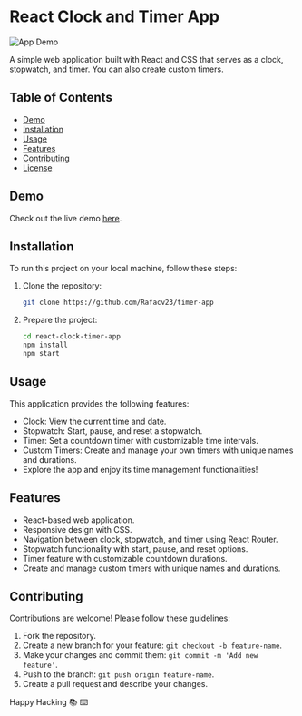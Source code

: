 # React Clock and Timer App

![App Demo](./src//media/timer-video.gif)

A simple web application built with React and CSS that serves as a clock, stopwatch, and timer. You can also create custom timers.

## Table of Contents

- [Demo](#demo)
- [Installation](#installation)
- [Usage](#usage)
- [Features](#features)
- [Contributing](#contributing)
- [License](#license)

## Demo

Check out the live demo [here](https://timer-app-taupe.vercel.app/).

## Installation

To run this project on your local machine, follow these steps:

1. Clone the repository:

   ```bash
   git clone https://github.com/Rafacv23/timer-app
    ```

2. Prepare the project:

    ```bash
    cd react-clock-timer-app
    npm install
    npm start
    ```

## Usage 
This application provides the following features:

- Clock: View the current time and date.
- Stopwatch: Start, pause, and reset a stopwatch.
- Timer: Set a countdown timer with customizable time intervals.
- Custom Timers: Create and manage your own timers with unique names and durations.
- Explore the app and enjoy its time management functionalities!

## Features

- React-based web application.
- Responsive design with CSS.
- Navigation between clock, stopwatch, and timer using React Router.
- Stopwatch functionality with start, pause, and reset options.
- Timer feature with customizable countdown durations.
- Create and manage custom timers with unique names and durations.

## Contributing

Contributions are welcome! Please follow these guidelines:

1. Fork the repository.
2. Create a new branch for your feature: `git checkout -b feature-name`.
3. Make your changes and commit them: `git commit -m 'Add new feature'`.
4. Push to the branch: `git push origin feature-name`.
5. Create a pull request and describe your changes.

Happy Hacking 📚 ⌨️